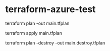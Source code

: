 # terraform-azure-test
<!-- creer le plan  -->
terraform plan -out main.tfplan


<!-- appliquer le plan -->
terraform apply main.tfplan

<!-- detruire le plan  --->
terraform plan -destroy -out main.destroy.tfplan